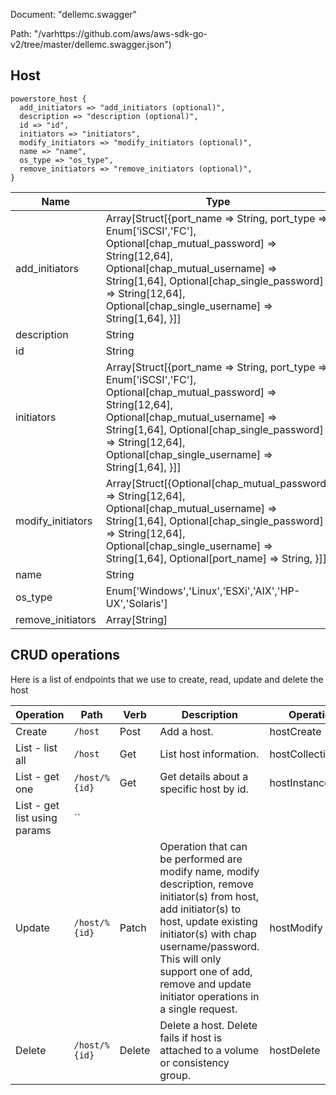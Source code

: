 Document: "dellemc.swagger"


Path: "/varhttps://github.com/aws/aws-sdk-go-v2/tree/master/dellemc.swagger.json")

## Host



```puppet
powerstore_host {
  add_initiators => "add_initiators (optional)",
  description => "description (optional)",
  id => "id",
  initiators => "initiators",
  modify_initiators => "modify_initiators (optional)",
  name => "name",
  os_type => "os_type",
  remove_initiators => "remove_initiators (optional)",
}
```

| Name        | Type           | Required       |
| ------------- | ------------- | ------------- |
|add_initiators | Array[Struct[{port_name => String, port_type => Enum['iSCSI','FC'], Optional[chap_mutual_password] => String[12,64], Optional[chap_mutual_username] => String[1,64], Optional[chap_single_password] => String[12,64], Optional[chap_single_username] => String[1,64], }]] | false |
|description | String | false |
|id | String | true |
|initiators | Array[Struct[{port_name => String, port_type => Enum['iSCSI','FC'], Optional[chap_mutual_password] => String[12,64], Optional[chap_mutual_username] => String[1,64], Optional[chap_single_password] => String[12,64], Optional[chap_single_username] => String[1,64], }]] | true |
|modify_initiators | Array[Struct[{Optional[chap_mutual_password] => String[12,64], Optional[chap_mutual_username] => String[1,64], Optional[chap_single_password] => String[12,64], Optional[chap_single_username] => String[1,64], Optional[port_name] => String, }]] | false |
|name | String | true |
|os_type | Enum['Windows','Linux','ESXi','AIX','HP-UX','Solaris'] | true |
|remove_initiators | Array[String] | false |



## CRUD operations

Here is a list of endpoints that we use to create, read, update and delete the host

| Operation | Path | Verb | Description | OperationID |
| ------------- | ------------- | ------------- | ------------- | ------------- |
|Create|`/host`|Post|Add a host.|hostCreate|
|List - list all|`/host`|Get|List host information.|hostCollectionQuery|
|List - get one|`/host/%{id}`|Get|Get details about a specific host by id.|hostInstanceQuery|
|List - get list using params|``||||
|Update|`/host/%{id}`|Patch|Operation that can be performed are modify name, modify description, remove initiator(s) from host, add initiator(s) to host, update existing initiator(s) with chap username/password. This will only support one of add, remove and update initiator operations in a single request.|hostModify|
|Delete|`/host/%{id}`|Delete|Delete a host. Delete fails if host is attached to a volume or consistency group.|hostDelete|
